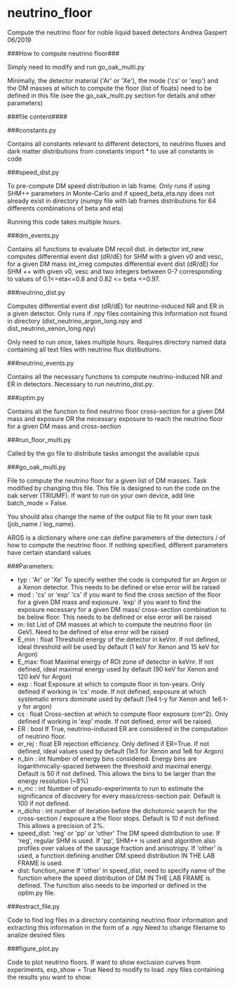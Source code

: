 # neutrino_floor
Compute the neutrino floor for noble liquid based detectors
Andrea Gaspert 06/2019

###How to compute neutrino floor###

Simply need to modify and run go_oak_multi.py

Minimally, the detector material ('Ar' or 'Xe'), the mode ('cs' or 'exp') and the DM masses at which to compute the floor (list of floats) need to be defined in this file (see the go_oak_multi.py section for details and other parameters)

###file content####

###constants.py

Contains all constants relevant to different detectors, to neutrino fluxes and dark matter distributions
from constants import * to use all constants in code

###speed_dist.py

To pre-compute DM speed distribution in lab frame. Only runs if using SHM++ parameters in Monte-Carlo and if speed_beta_eta.npy
does not already exist in directory (numpy file with lab frames distributions for 64 differents combinations of beta and eta)

Running this code takes multiple hours.

###dm_events.py

Contains all functions to evaluate DM recoil dist. in detector
int_new computes differential event dist (dR/dE) for SHM with a given v0 and vesc, for a given DM mass
int_irreg computes differential event dist (dR/dE) for SHM ++ with given v0, vesc and two integers between 0-7 corresponding
to values of 0.1<=eta<=0.8 and 0.82 <= beta <=0.97. 

###neutrino_dist.py

Computes differential event dist (dR/dE) for neutrino-induced NR and ER in a given detector. Only runs if .npy files containing 
this information not found in directory (dist_neutrino_argon_long.npy and dist_neutrino_xenon_long.npy)

Only need to run once, takes multiple hours. Requires directory named data containing all text files with neutrino flux distibutions.

###neutrino_events.py

Contains all the necessary functions to compute neutrino-induced NR and ER in detectors. Necessary to run neutrino_dist.py.


###optim.py

Contains all the function to find neutrino floor cross-section for a given DM mass and exposure OR the necessary exposure to reach
the neutrino floor for a given DM mass and cross-section

###run_floor_multi.py

Called by the go file to distribute tasks amongst the available cpus

###go_oak_multi.py

File to compute the neutrino floor for a given list of DM masses. Task modified by changing this file. This file is designed to run the
code on the oak server (TRIUMF). If want to run on your own device, add line batch_mode = False.

You should also change the name of the output file to fit your own task (job_name / log_name). 

ARGS is a dictionary where one can define parameters of the detectors /  of how to compute the neutrino floor. If nothing specified, different parameters have certain 
standard values

###Parameters:

- typ : 'Ar' or 'Xe' 
To specify wether the code is computed for an Argon or a Xenon detector. This needs to be defined or else error will be raised
- mod : 'cs' or 'exp' 
'cs' if you want to find the cross section of the floor for a given DM mass and exposure. 'exp' if you want to find the exposure necessary for a given DM mass/ cross-section combination to be below floor. This needs to be defined or else error will be raised
- m: list
List of DM masses at which to compute the neutrino floor (in GeV). Need to be defined of else error will be raised
- E_min : float
Threshold energy of the detector in keVnr. If not defined, ideal threshold will be used by default (1 keV for Xenon and 15 keV for Argon)
- E_max: float
Maximal energy of ROI zone of detector in keVnr. If not defined, ideal maximal energy used by default (90 keV for Xenon and  120 keV for Argon)
- exp : float 
Exposure at which to compute floor in ton-years. Only defined if working in 'cs' mode. If not defined, exposure at which systematic errors dominate used by default (1e4 t-y for Xenon and 1e6 t-y for argon)
- cs : float 
Cross-section at which to compute floor exposure (cm^2). Only defined if working in 'exp' mode. If not defined, error will be raised.
- ER : bool
If True, neutrino-induced ER are considered in the computation of neutrino floor.
- er_rej : float 
ER rejection efficiency. Only defined if ER=True. If not defined, ideal values used by default (1e3 for Xenon and 1e8 for Argon)
- n_bin : int 
Number of energy bins considered. Energy bins are logarithmically-spaced between the threshold and maximal energy. Default is 50 if not defined. This allows the bins to be larger than the energy resolution (~8%)
- n_mc : int 
Number of pseudo-experiments to run to estimate the significance of discovery for every mass/cross-section pair. Default is 100 if not defined.
- n_dicho : int 
number of iteration before the dichotomic search for the cross-section / exposure a the floor stops. Default is 10 if not defined. This allows a precision of 2%.
- speed_dist: 'reg' or 'pp' or 'other' 
The DM speed distribution to use. If 'reg', regular SHM is used. If 'pp', SHM++ is used and algorithm also profiles over values of the sausage fraction and anisotropy. If 'other' is used, a function defining another DM speed distribution IN THE LAB FRAME is used.
- dist: function_name 
If 'other' in speed_dist, need to specify name of the function where the speed distribution of DM IN THE LAB FRAME is defined. The function also needs to be imported or defined in the optim.py file.

###extract_file.py

Code to find log files in a directory containing neutrino floor information and extracting this information in the form of a .npy 
Need to change filename to analize desired files

###figure_plot.py

Code to plot neutrino floors. If want to show exclusion curves from experiments, exp_show = True
Need to modify to load .npy files containing the results you want to show.

